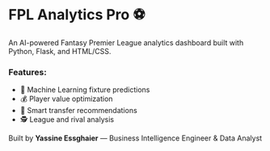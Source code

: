 # FPL Analytics Pro ⚽
An AI-powered Fantasy Premier League analytics dashboard built with Python, Flask, and HTML/CSS.

### Features:
- 🧠 Machine Learning fixture predictions  
- 💰 Player value optimization  
- 🔄 Smart transfer recommendations  
- 🕵️ League and rival analysis  

Built by **Yassine Essghaier** — Business Intelligence Engineer & Data Analyst
